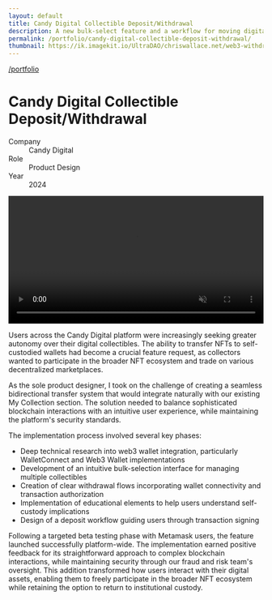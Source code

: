 ```yaml
---
layout: default
title: Candy Digital Collectible Deposit/Withdrawal
description: A new bulk-select feature and a workflow for moving digital collectibles between self-custodied and institutional-custodied wallets.
permalink: /portfolio/candy-digital-collectible-deposit-withdrawal/
thumbnail: https://ik.imagekit.io/UltraDAO/chriswallace.net/web3-withdrawal-thumbnail.png
---
```


<div class="portfolio-group-heading">
  <a class="back fade-in-element" href="/portfolio">/portfolio</a>
  <h1 class="fade-in-element mb-3">Candy Digital Collectible Deposit/Withdrawal</h1>
  <dl class="project-list fade-in-element">
    <div>
      <dt>Company</dt>
      <dd>Candy Digital</dd>
    </div>
    <div>
      <dt>Role</dt>
      <dd>Product Design</dd>
    </div>
    <div>
      <dt>Year</dt>
      <dd>2024</dd>
    </div>
  </dl>
</div>

<div class="fade-in-element content-container-wo mb-12">
  <div class="flex flex-col py-3 bg-black">
    <div class="zoomable max-h-[500px] mx-auto">
        <div class="video-player">
            <video id="portfolioVideo" data-type="video" width="100%" controls muted playsinline autoplay loop loading="lazy"  class="max-h-full max-w-full">
                <source src="/assets/video/withdrawal-deposit.mp4" type="video/mp4">
                Your browser does not support HTML5 video.
            </video>
        </div>
    </div>
  </div>
</div>

<div class="portfolio-content-wrapper">
  <p class="fade-in-element">
    Users across the Candy Digital platform were increasingly seeking greater autonomy over their digital collectibles. The ability to transfer NFTs to self-custodied wallets had become a crucial feature request, as collectors wanted to participate in the broader NFT ecosystem and trade on various decentralized marketplaces.
  </p>

  <p class="fade-in-element">
    As the sole product designer, I took on the challenge of creating a seamless bidirectional transfer system that would integrate naturally with our existing My Collection section. The solution needed to balance sophisticated blockchain interactions with an intuitive user experience, while maintaining the platform's security standards.
  </p>

  <p class="fade-in-element">
    The implementation process involved several key phases:
  </p>

  <ul class="fade-in-element mt-0 pl-4 list-disc">
    <li>Deep technical research into web3 wallet integration, particularly WalletConnect and Web3 Wallet implementations</li>
    <li>Development of an intuitive bulk-selection interface for managing multiple collectibles</li>
    <li>Creation of clear withdrawal flows incorporating wallet connectivity and transaction authorization</li>
    <li>Implementation of educational elements to help users understand self-custody implications</li>
    <li>Design of a deposit workflow guiding users through transaction signing</li>
  </ul>

  <p class="fade-in-element">
    Following a targeted beta testing phase with Metamask users, the feature launched successfully platform-wide. The implementation earned positive feedback for its straightforward approach to complex blockchain interactions, while maintaining security through our fraud and risk team's oversight. This addition transformed how users interact with their digital assets, enabling them to freely participate in the broader NFT ecosystem while retaining the option to return to institutional custody.
  </p>
</div>
